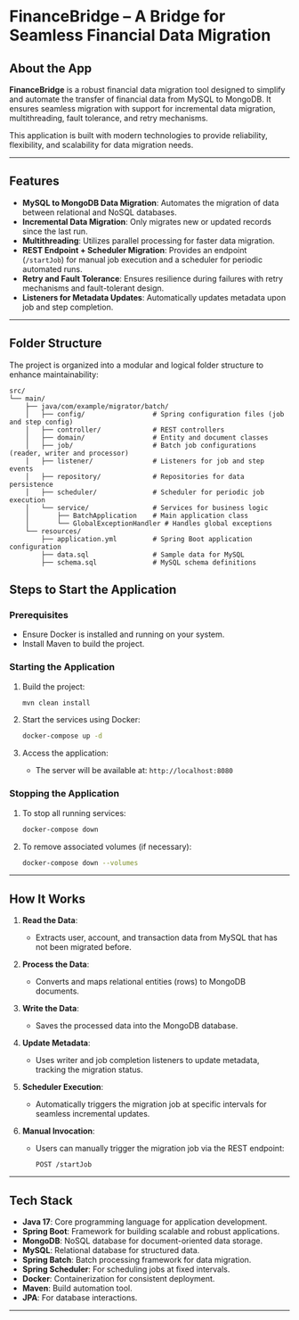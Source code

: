 # **FinanceBridge – A Bridge for Seamless Financial Data Migration**

## **About the App**
**FinanceBridge** is a robust financial data migration tool designed to simplify and automate the transfer of financial data from MySQL to MongoDB. It ensures seamless migration with support for incremental data migration, multithreading, fault tolerance, and retry mechanisms.

This application is built with modern technologies to provide reliability, flexibility, and scalability for data migration needs.

---

## **Features**
- **MySQL to MongoDB Data Migration**: Automates the migration of data between relational and NoSQL databases.
- **Incremental Data Migration**: Only migrates new or updated records since the last run.
- **Multithreading**: Utilizes parallel processing for faster data migration.
- **REST Endpoint + Scheduler Migration**: Provides an endpoint (`/startJob`) for manual job execution and a scheduler for periodic automated runs.
- **Retry and Fault Tolerance**: Ensures resilience during failures with retry mechanisms and fault-tolerant design.
- **Listeners for Metadata Updates**: Automatically updates metadata upon job and step completion.

---

## **Folder Structure**
The project is organized into a modular and logical folder structure to enhance maintainability:

```
src/
└── main/
    ├── java/com/example/migrator/batch/
    │   ├── config/                 # Spring configuration files (job and step config)
    │   ├── controller/             # REST controllers
    │   ├── domain/                 # Entity and document classes
    │   ├── job/                    # Batch job configurations (reader, writer and processor)
    │   ├── listener/               # Listeners for job and step events
    │   ├── repository/             # Repositories for data persistence
    │   ├── scheduler/              # Scheduler for periodic job execution
    │   └── service/                # Services for business logic
    │       ├── BatchApplication    # Main application class
    │       └── GlobalExceptionHandler # Handles global exceptions
    └── resources/
        ├── application.yml         # Spring Boot application configuration
        ├── data.sql                # Sample data for MySQL
        ├── schema.sql              # MySQL schema definitions

```

## Steps to Start the Application

### Prerequisites

- Ensure Docker is installed and running on your system.
- Install Maven to build the project.

### Starting the Application

1. Build the project:
   ```bash
   mvn clean install
   ```

2. Start the services using Docker:
   ```bash
   docker-compose up -d
   ```

3. Access the application:
   - The server will be available at: `http://localhost:8080`

### Stopping the Application

1. To stop all running services:
   ```bash
   docker-compose down
   ```

2. To remove associated volumes (if necessary):
   ```bash
   docker-compose down --volumes
   ```

---

## How It Works

1. **Read the Data**:
   - Extracts user, account, and transaction data from MySQL that has not been migrated before.

2. **Process the Data**:
   - Converts and maps relational entities (rows) to MongoDB documents.

3. **Write the Data**:
   - Saves the processed data into the MongoDB database.

4. **Update Metadata**:
   - Uses writer and job completion listeners to update metadata, tracking the migration status.

5. **Scheduler Execution**:
   - Automatically triggers the migration job at specific intervals for seamless incremental updates.

6. **Manual Invocation**:
   - Users can manually trigger the migration job via the REST endpoint:
     ```
     POST /startJob
     ```

---

## Tech Stack

- **Java 17**: Core programming language for application development.
- **Spring Boot**: Framework for building scalable and robust applications.
- **MongoDB**: NoSQL database for document-oriented data storage.
- **MySQL**: Relational database for structured data.
- **Spring Batch**: Batch processing framework for data migration.
- **Spring Scheduler**: For scheduling jobs at fixed intervals.
- **Docker**: Containerization for consistent deployment.
- **Maven**: Build automation tool.
- **JPA**: For database interactions.

---
